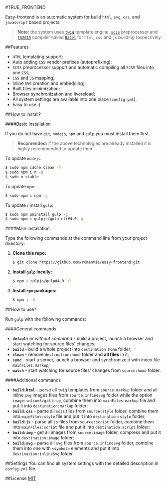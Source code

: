 #TRUE_FRONTEND

Easy-frontend is an automatic system for build `html`, `svg`, `css`, and `javascript` based projects.

> **Note:** the system uses [`twig`](http://twig.sensiolabs.org/) template engine, [`scss`](http://sass-lang.com/) preprocessor and [`ES2015`](http://www.ecma-international.org/ecma-262/6.0/) compiler called [`Balel`](https://babeljs.io/) for `html`, `css` and `js` building respectively.

##Features
* `HTML` templating support;
* Auto adding `CSS` vendor prefixes (autoprefixing);
* `SCSS` preprocessor support and automatic compiling all `SCSS` files into one `CSS`;
* `CSS` and `JS` mapping;
* Inline `SVG` creation and embedding;
* Built files minimization;
* Browser synchronization and livereload;
* All system settings are available into one place (`config.yml`).
* Easy to use :)

##How to install?

####Basic installation

If you do not have `git`, `nodejs`, `npm` and `gulp` you must install them first.

> **Recomended:** if the above technologies are already installed it is highly recommended to update them.

To update `nodejs`:

```sh
$ sudo npm cache clean -f
$ sudo npm i n -g
$ sudo n stable
```

To update `npm`:
```sh
$ sudo npm i npm -g
```

To update / install `gulp`:
```sh
$ sudo npm uninstall gulp -g
$ sudo npm i gulpjs/gulp-cli#4.0 -g
```

####Main installation

Type the following commands at the command line from your project directory:

1. **Clone this repo:**

    ```sh
    $ git clone https://github.com/romanVia/easy-frontend.git
    ```

2. **Install `gulp` locally:**

    ```sh
    $ npm i gulpjs/gulp#4.0 -D
    ```

3. **Install `npm` packages:**

    ```sh
    $ npm i -D
    ```

##How to use?

Run `gulp` with the following commands:

####General commands

- **`default`** _or without command_ - build a project, launch a browser and start watching for source files' changes;
- **`build`** - build a whole project into `destination:home` folder;
- **`clean`** - remove `destination:home` folder and **all files** in it;
- **`sync`** - start a server, launch a browser and synchronize it with index file `mainFiles:markup`;
- **`watch`** - start watching for source files' changes from `source:home` folder.

####Additional commands

- **`build:html`** - parse all `twig` templates from `source:markup` folder and all inline `svg` images files from `source:inlineSvg` folder while the option `image:inlineSvg` is `true`, combine them into `mainFiles:markup` file and put it into `destination:markup` folder;
- **`build:css`** - parse all `scss` files from `source:style` folder, combine them into `mainFiles:style` file and put it into `destination:style` folder;
- **`build:js`** - parse all `js` files from `source:script` folder, combine them into `mainFiles:script` file and put it into `destination:script` folder;
- **`build:img`** - get all images from `source:image` folder, compress and put it into `destination:image` folder;
- **`build:svg`** - parse all `svg` files from `source:inlineSvg` folder, combine them into one with `<symbol>` elements and put it into `destination:inlineSvg` folder.

##Settings
You can find all system settings with the detailed description in `config.yml` file.

##License
[MIT](https://github.com/romanVia/easy-frontend/blob/master/LICENSE)
